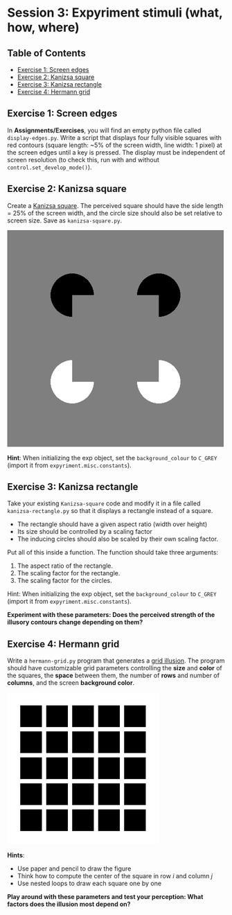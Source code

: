 # Session 3: Expyriment stimuli (what, how, where)

## Table of Contents
- [Exercise 1: Screen edges](#exercise-1-screen-edges)
- [Exercise 2: Kanizsa square](#exercise-2-Kanizsa-square)
- [Exercise 3: Kanizsa rectangle](#exercise-3-Kanizsa-rectangle)
- [Exercise 4: Hermann grid](#exercise-4-Hermann-grid)

## Exercise 1: Screen edges
In **Assignments/Exercises**, you will find an empty python file called `display-edges.py`. Write a script that displays four fully visible squares with red contours (square length: ~5% of the screen width, line width: 1 pixel) at the screen edges until a key is pressed. The display must be independent of screen resolution (to check this, run with and without ```control.set_develop_mode()```).

## Exercise 2: Kanizsa square
Create a [Kanizsa square](https://en.wikipedia.org/wiki/Illusory_contour). The perceived square should have the side length = 25% of the screen width, and the circle size should also be set relative to screen size. Save as `kanizsa-square.py`. 

![alt text](Images/kanizsa-square.png)

**Hint**: When initializing the exp object, set the ```background_colour``` to ```C_GREY``` (import it from ```expyriment.misc.constants```).

## Exercise 3: Kanizsa rectangle
Take your existing ```Kanizsa-square``` code and modify it in a file called  ```kanizsa-rectangle.py``` so that it displays a rectangle instead of a square.
- The rectangle should have a given aspect ratio (width over height)
- Its size should be controlled by a scaling factor
- The inducing circles should also be scaled by their own scaling factor.

Put all of this inside a function. The function should take three arguments:
1. The aspect ratio of the rectangle.
2. The scaling factor for the rectangle.
3. The scaling factor for the circles.

Hint: When initializing the exp object, set the ```background_colour``` to ```C_GREY``` (import it from ```expyriment.misc.constants```).

**Experiment with these parameters: Does the perceived strength of the illusory contours change depending on them?**

## Exercise 4: Hermann grid
Write a ```hermann-grid.py``` program that generates a [grid illusion](https://en.wikipedia.org/wiki/Grid_illusion). The program should have customizable grid parameters controlling the **size** and **color** of the squares, the **space** between them, the number of **rows** and number of **columns**, and the screen **background color**.

![alt text](Images/grid.png)

**Hints**:
- Use paper and pencil to draw the figure
- Think how to compute the center of the square in row *i* and column *j*
- Use nested loops to draw each square one by one

**Play around with these parameters and test your perception: What factors does the illusion most depend on?**